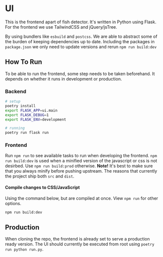 # UI

This is the frontend apart of fish detector. It's written in Python using
Flask. For the frontend we use TailwindCSS and jQuery/jsTree.

By using bundlers like `esbuild` and `postcss`. We are able to abstract some
of the burden of keeping dependencies up to date. Including the packages in
`package.json` we only need to update versions and rerun `npm run build:dev`

## How To Run

To be able to run the frontend, some step needs to be taken beforehand. It
depends on whether it runs in development or production.

### Backend

```sh
# setup
poetry install
export FLASK_APP=ui.main
export FLASK_DEBUG=1
export FLASK_ENV=development

# running
poetry run flask run
```

### Frontend

Run `npm run` to see available tasks to run when developing the frontend.
`npm run build:dev` is used when a minified version of the javascript or css is not
desirbed. Use `npm run build:prod` otherwise. **Note!** It's best to make sure
that you always minify before pushing upstream. The reasons that currently the
project ship both `src` and `dist`.

#### Compile changes to CSS/JavaScript

Using the command below, but are compiled at once. View `npm run` for other options.

```sh
npm run build:dev
```

## Production

When cloning the repo, the frontend is already set to serve a production ready
version. The UI should currently be executed from root using `poetry run python run.py`.
